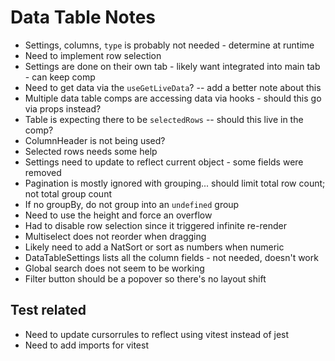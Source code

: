 # Data Table Notes

- Settings, columns, `type` is probably not needed - determine at runtime
- Need to implement row selection
- Settings are done on their own tab - likely want integrated into main tab - can keep comp
- Need to get data via the `useGetLiveData`? -- add a better note about this
- Multiple data table comps are accessing data via hooks - should this go via props instead?
- Table is expecting there to be `selectedRows` -- should this live in the comp?
- ColumnHeader is not being used?
- Selected rows needs some help
- Settings need to update to reflect current object - some fields were removed
- Pagination is mostly ignored with grouping... should limit total row count; not total group count
- If no groupBy, do not group into an `undefined` group
- Need to use the height and force an overflow
- Had to disable row selection since it triggered infinite re-render
- Multiselect does not reorder when dragging
- Likely need to add a NatSort or sort as numbers when numeric
- DataTableSettings lists all the column fields - not needed, doesn't work
- Global search does not seem to be working
- Filter button should be a popover so there's no layout shift

## Test related

- Need to update cursorrules to reflect using vitest instead of jest
- Need to add imports for vitest
